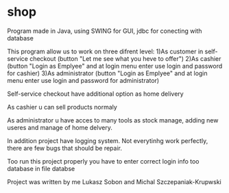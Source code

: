 # shop
Program made in Java, using SWING for GUI, jdbc for conecting with database

This program allow us to work on three difrent level:
1)As customer in self-service checkout (button "Let me see what you heve to offer") 
2)As cashier (button "Login as Emplyee" and at login menu enter use login and password for cashier)
3)As administrator (button "Login as Emplyee" and at login menu enter use login and password for administrator)

Self-service checkout have additional option as home delivery

As cashier u can sell products normaly

As administrator u have acces to many tools as stock manage, adding new useres and manage of home delvery.

In addition project have logging system. 
Not everytinhg work perfectly, there are few bugs that should be repair.

Too run this project properly you have to enter correct login info too database in file databse

Project was written by me Lukasz Sobon and Michal Szczepaniak-Krupwski
